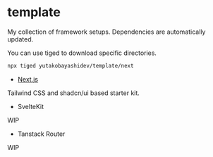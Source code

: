 # template

My collection of framework setups. Dependencies are automatically updated.

You can use tiged to download specific directories.

```bash
npx tiged yutakobayashidev/template/next
```

- [Next.js](https://github.com/yutakobayashidev/template/tree/main/next)

Tailwind CSS and shadcn/ui based starter kit.

- SvelteKit

WIP

- Tanstack Router

WIP